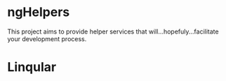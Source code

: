 ngHelpers
=========

This project aims to provide helper services that will...hopefuly...facilitate your development process.

Linqular
========
